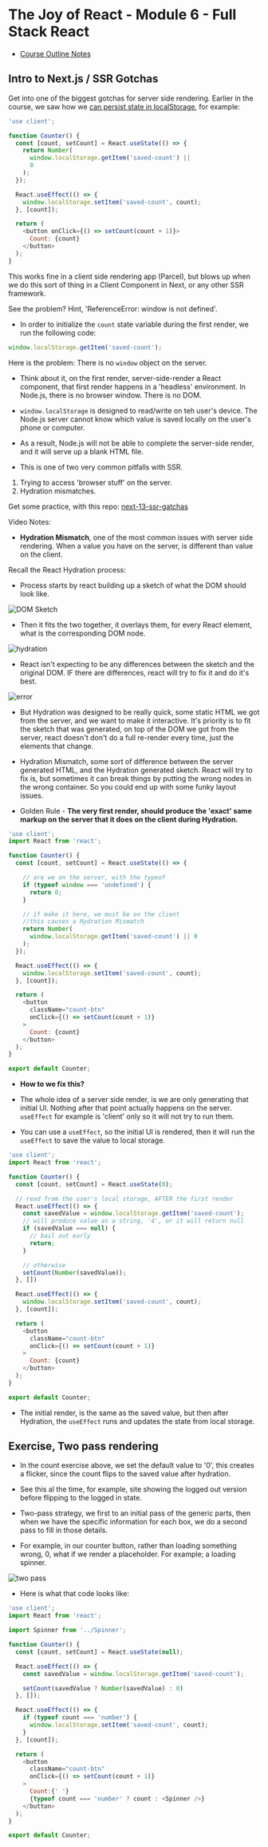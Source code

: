 # The Joy of React - Module 6 - Full Stack React

- [Course Outline Notes](../course-notes.md)

## Intro to Next.js / SSR Gotchas

Get into one of the biggest gotchas for server side rendering. Earlier in the course, we saw how we [can persist state in localStorage](https://courses.joshwcomeau.com/joy-of-react/03-hooks/05.02-initial-effect-exercises), for example:

```JAVASCRIPT
'use client';

function Counter() {
  const [count, setCount] = React.useState(() => {
    return Number(
      window.localStorage.getItem('saved-count') ||
      0
    );
  });

  React.useEffect(() => {
    window.localStorage.setItem('saved-count', count);
  }, [count]);

  return (
    <button onClick={() => setCount(count + 1)}>
      Count: {count}
    </button>
  );
}
```

This works fine in a client side rendering app (Parcel), but blows up when we do this sort of thing in a Client Component in Next, or any other SSR framework.

See the problem? Hint, 'ReferenceError: window is not defined'.

- In order to initialize the `count` state variable during the first render, we run the following code:

```JAVASCRIPT
window.localStorage.getItem('saved-count');
```

Here is the problem: There is no `window` object on the server.

- Think about it, on the first render, server-side-render a React component, that first render happens in a 'headless' environment. In Node.js, there is no browser window. There is no DOM.
- `window.localStorage` is designed to read/write on teh user's device. The Node.js server cannot know which value is saved locally on the user's phone or computer.

- As a result, Node.js will not be able to complete the server-side render, and it will serve up a blank HTML file.
- This is one of two very common pitfalls with SSR.

1. Trying to access 'browser stuff' on the server.
2. Hydration mismatches.

Get some practice, with this repo: [next-13-ssr-gatchas](https://github.com/clewisdavis/next-13-ssr-gotchas)

Video Notes:

- **Hydration Mismatch**, one of the most common issues with server side rendering. When a value you have on the server, is different than value on the client.

Recall the React Hydration process:

- Process starts by react building up a sketch of what the DOM should look like.

![DOM Sketch](images/image-15.png)

- Then it fits the two together, it overlays them, for every React element, what is the corresponding DOM node.

![hydration](images/image-16.png)

- React isn't expecting to be any differences between the sketch and the original DOM. IF there are differences, react will try to fix it and do it's best.

![error](images/image-17.png)

- But Hydration was designed to be really quick, some static HTML we got from the server, and we want to make it interactive. It's priority is to fit the sketch that was generated, on top of the DOM we got from the server, react doesn't don't do a full re-render every time, just the elements that change.

- Hydration Mismatch, some sort of difference between the server generated HTML, and the Hydration generated sketch. React will try to fix is, but sometimes it can break things by putting the wrong nodes in the wrong container. So you could end up with some funky layout issues.

- Golden Rule - **The very first render, should produce the 'exact' same markup on the server that it does on the client during Hydration.**

```JAVASCRIPT
'use client';
import React from 'react';

function Counter() {
  const [count, setCount] = React.useState(() => {

    // are we on the server, with the typeof
    if (typeof window === 'undefined') {
      return 0;
    }

    // if make it here, we must be on the client
    //this causes a Hydration Mismatch
    return Number(
      window.localStorage.getItem('saved-count') || 0
    );
  });

  React.useEffect(() => {
    window.localStorage.setItem('saved-count', count);
  }, [count]);

  return (
    <button
      className="count-btn"
      onClick={() => setCount(count + 1)}
    >
      Count: {count}
    </button>
  );
}

export default Counter;

```

- **How to we fix this?**

- The whole idea of a server side render, is we are only generating that initial UI. Nothing after that point actually happens on the server. `useEffect` for example is 'client' only so it will not try to run them.

- You can use a `useEffect`, so the initial UI is rendered, then it will run the `useEffect` to save the value to local storage.

```JAVASCRIPT
'use client';
import React from 'react';

function Counter() {
  const [count, setCount] = React.useState(0);

  // read from the user's local storage, AFTER the first render
  React.useEffect(() => {
    const savedValue = window.localStorage.getItem('saved-count');
    // will produce value as a string, '4', or it will return null
    if (savedValue === null) {
      // bail out early
      return;
    }

    // otherwise
    setCount(Number(savedValue));
  }, [])

  React.useEffect(() => {
    window.localStorage.setItem('saved-count', count);
  }, [count]);

  return (
    <button
      className="count-btn"
      onClick={() => setCount(count + 1)}
    >
      Count: {count}
    </button>
  );
}

export default Counter;
```

- The initial render, is the same as the saved value, but then after Hydration, the `useEffect` runs and updates the state from local storage.

## Exercise, Two pass rendering

- In the count exercise above, we set the default value to '0', this creates a flicker, since the count flips to the saved value after hydration.

- See this al the time, for example, site showing the logged out version before flipping to the logged in state.

- Two-pass strategy, we first to an initial pass of the generic parts, then when we have the specific information for each box, we do a second pass to fill in those details.

- For example, in our counter button, rather than loading something wrong, 0, what if we render a placeholder. For example; a loading spinner.

![two pass](images/image-18.png)

- Here is what that code looks like:

```JAVASCRIPT
'use client';
import React from 'react';

import Spinner from '../Spinner';

function Counter() {
  const [count, setCount] = React.useState(null);

  React.useEffect(() => {
    const savedValue = window.localStorage.getItem('saved-count');

    setCount(savedValue ? Number(savedValue) : 0)
  }, []);

  React.useEffect(() => {
    if (typeof count === 'number') {
      window.localStorage.setItem('saved-count', count);
    }
  }, [count]);

  return (
    <button
      className="count-btn"
      onClick={() => setCount(count + 1)}
    >
      Count:{' '}
      {typeof count === 'number' ? count : <Spinner />}
    </button>
  );
}

export default Counter;
```
